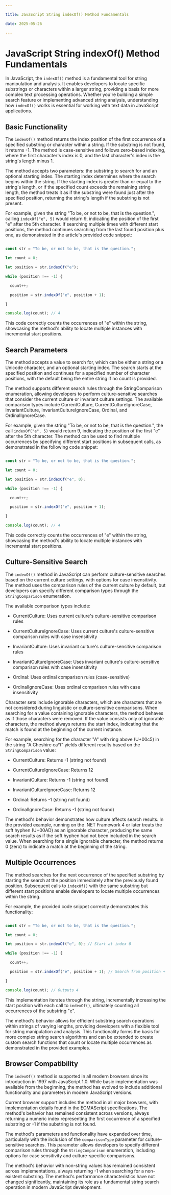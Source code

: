 ```yaml
---

title: JavaScript String indexOf() Method Fundamentals

date: 2025-05-26

---
```



# JavaScript String indexOf() Method Fundamentals

In JavaScript, the `indexOf()` method is a fundamental tool for string manipulation and analysis. It enables developers to locate specific substrings or characters within a larger string, providing a basis for more complex text processing operations. Whether you're building a simple search feature or implementing advanced string analysis, understanding how `indexOf()` works is essential for working with text data in JavaScript applications.


## Basic Functionality

The `indexOf()` method returns the index position of the first occurrence of a specified substring or character within a string. If the substring is not found, it returns -1. The method is case-sensitive and follows zero-based indexing, where the first character's index is 0, and the last character's index is the string's length minus 1.

The method accepts two parameters: the substring to search for and an optional starting index. The starting index determines where the search begins within the string. If the starting index is greater than or equal to the string's length, or if the specified count exceeds the remaining string length, the method treats it as if the substring were found just after the specified position, returning the string's length if the substring is not present.

For example, given the string "To be, or not to be, that is the question.", calling `indexOf("e", 5)` would return 9, indicating the position of the first "e" after the 5th character. If searching multiple times with different start positions, the method continues searching from the last found position plus one, as demonstrated in the article's provided code snippet:

```javascript

const str = "To be, or not to be, that is the question.";

let count = 0;

let position = str.indexOf("e");

while (position !== -1) {

  count++;

  position = str.indexOf("e", position + 1);

}

console.log(count); // 4

```

This code correctly counts the occurrences of "e" within the string, showcasing the method's ability to locate multiple instances with incremental start positions.


## Search Parameters

The method accepts a value to search for, which can be either a string or a Unicode character, and an optional starting index. The search starts at the specified position and continues for a specified number of character positions, with the default being the entire string if no count is provided.

The method supports different search rules through the StringComparison enumeration, allowing developers to perform culture-sensitive searches that consider the current culture or invariant culture settings. The available comparison types include CurrentCulture, CurrentCultureIgnoreCase, InvariantCulture, InvariantCultureIgnoreCase, Ordinal, and OrdinalIgnoreCase.

For example, given the string "To be, or not to be, that is the question.", the call `indexOf("e", 5)` would return 9, indicating the position of the first "e" after the 5th character. The method can be used to find multiple occurrences by specifying different start positions in subsequent calls, as demonstrated in the following code snippet:

```javascript

const str = "To be, or not to be, that is the question.";

let count = 0;

let position = str.indexOf("e", 0);

while (position !== -1) {

  count++;

  position = str.indexOf("e", position + 1);

}

console.log(count); // 4

```

This code correctly counts the occurrences of "e" within the string, showcasing the method's ability to locate multiple instances with incremental start positions.


## Culture-Sensitive Search

The `indexOf()` method in JavaScript can perform culture-sensitive searches based on the current culture settings, with options for case insensitivity. The method uses the comparison rules of the current culture by default, but developers can specify different comparison types through the `StringComparison` enumeration.

The available comparison types include:

- CurrentCulture: Uses current culture's culture-sensitive comparison rules

- CurrentCultureIgnoreCase: Uses current culture's culture-sensitive comparison rules with case insensitivity

- InvariantCulture: Uses invariant culture's culture-sensitive comparison rules

- InvariantCultureIgnoreCase: Uses invariant culture's culture-sensitive comparison rules with case insensitivity

- Ordinal: Uses ordinal comparison rules (case-sensitive)

- OrdinalIgnoreCase: Uses ordinal comparison rules with case insensitivity

Character sets include ignorable characters, which are characters that are not considered during linguistic or culture-sensitive comparisons. When searching for a value containing ignorable characters, the method behaves as if those characters were removed. If the value consists only of ignorable characters, the method always returns the start index, indicating that the match is found at the beginning of the current instance.

For example, searching for the character "A" with ring above (U+00c5) in the string "A Cheshire ca°t" yields different results based on the `StringComparison` value:

- CurrentCulture: Returns -1 (string not found)

- CurrentCultureIgnoreCase: Returns 12

- InvariantCulture: Returns -1 (string not found)

- InvariantCultureIgnoreCase: Returns 12

- Ordinal: Returns -1 (string not found)

- OrdinalIgnoreCase: Returns -1 (string not found)

The method's behavior demonstrates how culture affects search results. In the provided example, running on the .NET Framework 4 or later treats the soft hyphen (U+00AD) as an ignorable character, producing the same search results as if the soft hyphen had not been included in the search value. When searching for a single ignorable character, the method returns 0 (zero) to indicate a match at the beginning of the string.


## Multiple Occurrences

The method searches for the next occurrence of the specified substring by starting the search at the position immediately after the previously found position. Subsequent calls to `indexOf()` with the same substring but different start positions enable developers to locate multiple occurrences within the string.

For example, the provided code snippet correctly demonstrates this functionality:

```javascript

const str = "To be, or not to be, that is the question.";

let count = 0;

let position = str.indexOf("e", 0); // Start at index 0

while (position !== -1) {

  count++;

  position = str.indexOf("e", position + 1); // Search from position + 1

}

console.log(count); // Outputs 4

```

This implementation iterates through the string, incrementally increasing the start position with each call to `indexOf()`, ultimately counting all occurrences of the substring "e".

The method's behavior allows for efficient substring search operations within strings of varying lengths, providing developers with a flexible tool for string manipulation and analysis. This functionality forms the basis for more complex string search algorithms and can be extended to create custom search functions that count or locate multiple occurrences as demonstrated in the provided examples.


## Browser Compatibility

The `indexOf()` method is supported in all modern browsers since its introduction in 1997 with JavaScript 1.0. While basic implementation was available from the beginning, the method has evolved to include additional functionality and parameters in modern JavaScript versions.

Current browser support includes the method in all major browsers, with implementation details found in the ECMAScript specifications. The method's behavior has remained consistent across versions, always returning a numeric index representing the first occurrence of a specified substring or -1 if the substring is not found.

The method's parameters and functionality have expanded over time, particularly with the inclusion of the `comparisonType` parameter for culture-sensitive searches. This parameter allows developers to specify different comparison rules through the `StringComparison` enumeration, including options for case sensitivity and culture-specific comparisons.

The method's behavior with non-string values has remained consistent across implementations, always returning -1 when searching for a non-existent substring. The method's performance characteristics have not changed significantly, maintaining its role as a fundamental string search operation in modern JavaScript development.

